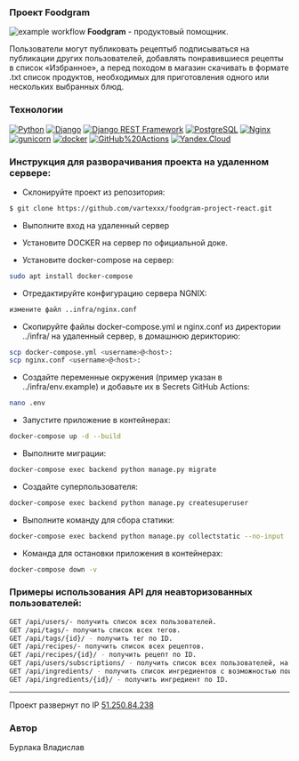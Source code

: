 ### Проект Foodgram
![example workflow](https://github.com/vartexxx/foodgram-project-react/actions/workflows/foodgram_workflowes.yml/badge.svg)
**Foodgram** - продуктовый помощник.

Пользователи могут публиковать рецептыб подписываться на публикации других пользователей, добавлять понравившиеся рецепты в список «Избранное», а перед походом в магазин скачивать в формате .txt список продуктов, необходимых для приготовления одного или нескольких выбранных блюд.

### Технологии

[![Python](https://img.shields.io/badge/-Python-464646?style=flat-square&logo=Python)](https://www.python.org/)
[![Django](https://img.shields.io/badge/-Django-464646?style=flat-square&logo=Django)](https://www.djangoproject.com/)
[![Django REST Framework](https://img.shields.io/badge/-Django%20REST%20Framework-464646?style=flat-square&logo=Django%20REST%20Framework)](https://www.django-rest-framework.org/)
[![PostgreSQL](https://img.shields.io/badge/-PostgreSQL-464646?style=flat-square&logo=PostgreSQL)](https://www.postgresql.org/)
[![Nginx](https://img.shields.io/badge/-NGINX-464646?style=flat-square&logo=NGINX)](https://nginx.org/ru/)
[![gunicorn](https://img.shields.io/badge/-gunicorn-464646?style=flat-square&logo=gunicorn)](https://gunicorn.org/)
[![docker](https://img.shields.io/badge/-Docker-464646?style=flat-square&logo=docker)](https://www.docker.com/)
[![GitHub%20Actions](https://img.shields.io/badge/-GitHub%20Actions-464646?style=flat-square&logo=GitHub%20actions)](https://github.com/features/actions)
[![Yandex.Cloud](https://img.shields.io/badge/-Yandex.Cloud-464646?style=flat-square&logo=Yandex.Cloud)](https://cloud.yandex.ru/)

### Инструкция для разворачивания проекта на удаленном сервере:

- Склонируйте проект из репозитория:

```sh
$ git clone https://github.com/vartexxx/foodgram-project-react.git
```

- Выполните вход на удаленный сервер

- Установите DOCKER на сервер по официальной доке.

- Установитe docker-compose на сервер:
```sh
sudo apt install docker-compose
```

- Отредактируйте конфигурацию сервера NGNIX:
```sh
измените файл ..infra/nginx.conf
```

- Скопируйте файлы docker-compose.yml и nginx.conf из директории ../infra/ на удаленный сервер, в домашнюю дерикторию:
```sh
scp docker-compose.yml <username>@<host>:
scp nginx.conf <username>@<host>:
```

- Создайте переменные окружения (пример указан в ../infra/env.example) и добавьте их в Secrets GitHub Actions:
```sh
nano .env
```

- Запустите приложение в контейнерах:

```sh
docker-compose up -d --build
```

- Выполните миграции:

```sh
docker-compose exec backend python manage.py migrate
```

- Создайте суперпользователя:

```sh
docker-compose exec backend python manage.py createsuperuser
```

- Выполните команду для сбора статики:

```sh
docker-compose exec backend python manage.py collectstatic --no-input
```

- Команда для остановки приложения в контейнерах:

```sh
docker-compose down -v
```

### Примеры использования API для неавторизованных пользователей:

```sh
GET /api/users/- получить список всех пользователей.
GET /api/tags/- получить список всех тегов.
GET /api/tags/{id}/ - получить тег по ID.
GET /api/recipes/- получить список всех рецептов.
GET /api/recipes/{id}/ - получить рецепт по ID.
GET /api/users/subscriptions/ - получить список всех пользователей, на которых подписан текущий пользователь. В выдачу добавляются рецепты.
GET /api/ingredients/ - получить список ингредиентов с возможностью поиска по имени.
GET /api/ingredients/{id}/ - получить ингредиент по ID.
```

***

Проект развернут по IP [51.250.84.238](http://51.250.84.238/)

### Автор
Бурлака Владислав